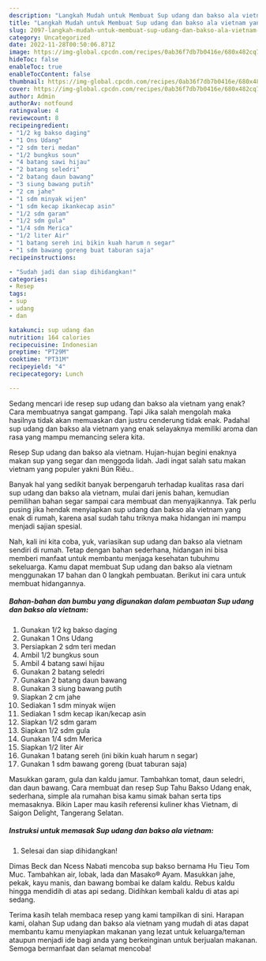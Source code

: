 ```yaml
---
description: "Langkah Mudah untuk Membuat Sup udang dan bakso ala vietnam yang Enak Banget"
title: "Langkah Mudah untuk Membuat Sup udang dan bakso ala vietnam yang Enak Banget"
slug: 2097-langkah-mudah-untuk-membuat-sup-udang-dan-bakso-ala-vietnam-yang-enak-banget
category: Uncategorized
date: 2022-11-28T00:50:06.871Z
image: https://img-global.cpcdn.com/recipes/0ab36f7db7b0416e/680x482cq70/sup-udang-dan-bakso-ala-vietnam-foto-resep-utama.jpg
hideToc: false
enableToc: true
enableTocContent: false
thumbnail: https://img-global.cpcdn.com/recipes/0ab36f7db7b0416e/680x482cq70/sup-udang-dan-bakso-ala-vietnam-foto-resep-utama.jpg
cover: https://img-global.cpcdn.com/recipes/0ab36f7db7b0416e/680x482cq70/sup-udang-dan-bakso-ala-vietnam-foto-resep-utama.jpg
author: Admin
authorAv: notfound
ratingvalue: 4
reviewcount: 8
recipeingredient:
- "1/2 kg bakso daging"
- "1 Ons Udang"
- "2 sdm teri medan"
- "1/2 bungkus soun"
- "4 batang sawi hijau"
- "2 batang seledri"
- "2 batang daun bawang"
- "3 siung bawang putih"
- "2 cm jahe"
- "1 sdm minyak wijen"
- "1 sdm kecap ikankecap asin"
- "1/2 sdm garam"
- "1/2 sdm gula"
- "1/4 sdm Merica"
- "1/2 liter Air"
- "1 batang sereh ini bikin kuah harum n segar"
- "1 sdm bawang goreng buat taburan saja"
recipeinstructions:

- "Sudah jadi dan siap dihidangkan!"
categories:
- Resep
tags:
- sup
- udang
- dan

katakunci: sup udang dan 
nutrition: 164 calories
recipecuisine: Indonesian
preptime: "PT29M"
cooktime: "PT31M"
recipeyield: "4"
recipecategory: Lunch

---
```



Sedang mencari ide resep sup udang dan bakso ala vietnam yang enak? Cara membuatnya sangat gampang. Tapi Jika salah mengolah maka hasilnya tidak akan memuaskan dan justru cenderung tidak enak. Padahal sup udang dan bakso ala vietnam yang enak selayaknya memiliki aroma dan rasa yang mampu memancing selera kita.


Resep Sup udang dan bakso ala vietnam. Hujan-hujan begini enaknya makan sup yang segar dan menggoda lidah. Jadi ingat salah satu makan vietnam yang populer yakni Bún Riêu..

Banyak hal yang sedikit banyak berpengaruh terhadap kualitas rasa dari sup udang dan bakso ala vietnam, mulai dari jenis bahan, kemudian pemilihan bahan segar sampai cara membuat dan menyajikannya. Tak perlu pusing jika hendak menyiapkan sup udang dan bakso ala vietnam yang enak di rumah, karena asal sudah tahu triknya maka hidangan ini mampu menjadi sajian spesial.


Nah, kali ini kita coba, yuk, variasikan sup udang dan bakso ala vietnam sendiri di rumah. Tetap dengan bahan sederhana, hidangan ini bisa memberi manfaat untuk membantu menjaga kesehatan tubuhmu sekeluarga. Kamu dapat membuat Sup udang dan bakso ala vietnam menggunakan 17 bahan dan 0 langkah pembuatan. Berikut ini cara untuk membuat hidangannya.

<!--inarticleads1-->

##### Bahan-bahan dan bumbu yang digunakan dalam pembuatan Sup udang dan bakso ala vietnam:

1. Gunakan 1/2 kg bakso daging
1. Gunakan 1 Ons Udang
1. Persiapkan 2 sdm teri medan
1. Ambil 1/2 bungkus soun
1. Ambil 4 batang sawi hijau
1. Gunakan 2 batang seledri
1. Gunakan 2 batang daun bawang
1. Gunakan 3 siung bawang putih
1. Siapkan 2 cm jahe
1. Sediakan 1 sdm minyak wijen
1. Sediakan 1 sdm kecap ikan/kecap asin
1. Siapkan 1/2 sdm garam
1. Siapkan 1/2 sdm gula
1. Gunakan 1/4 sdm Merica
1. Siapkan 1/2 liter Air
1. Gunakan 1 batang sereh (ini bikin kuah harum n segar)
1. Gunakan 1 sdm bawang goreng (buat taburan saja)


Masukkan garam, gula dan kaldu jamur. Tambahkan tomat, daun seledri, dan daun bawang. Cara membuat dan resep Sup Tahu Bakso Udang enak, sederhana, simple ala rumahan bisa kamu simak bahan serta tips memasaknya. Bikin Laper mau kasih referensi kuliner khas Vietnam, di Saigon Delight, Tangerang Selatan. 

<!--inarticleads2-->

##### Instruksi untuk memasak Sup udang dan bakso ala vietnam:


1. Selesai dan siap dihidangkan!

Dimas Beck dan Ncess Nabati mencoba sup bakso bernama Hu Tieu Tom Muc. Tambahkan air, lobak, lada dan Masako® Ayam. Masukkan jahe, pekak, kayu manis, dan bawang bombai ke dalam kaldu. Rebus kaldu hingga mendidih di atas api sedang. Didihkan kembali kaldu di atas api sedang. 

Terima kasih telah membaca resep yang kami tampilkan di sini. Harapan kami, olahan Sup udang dan bakso ala vietnam yang mudah di atas dapat membantu kamu menyiapkan makanan yang lezat untuk keluarga/teman ataupun menjadi ide bagi anda yang berkeinginan untuk berjualan makanan. Semoga bermanfaat dan selamat mencoba!
